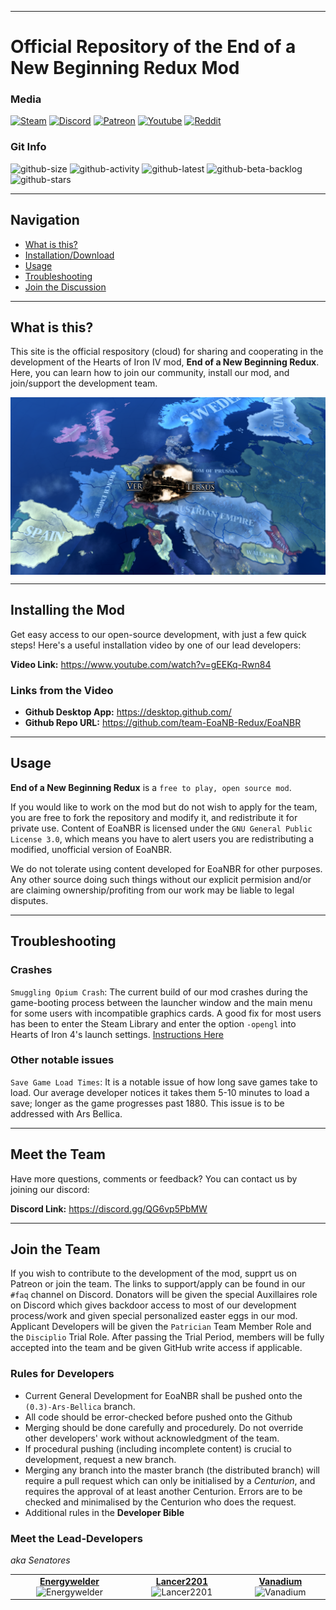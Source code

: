 <hr>

# Official Repository of the End of a New Beginning Redux Mod
### Media
[![Steam][steam-badge]][steam-link]   [![Discord][discord-badge]][discord-link]   [![Patreon][patreon-badge]][patreon-link]   [![Youtube][youtube-badge]][youtube-link]   [![Reddit][reddit-badge]][reddit-link]

### Git Info
![github-size]  ![github-activity] ![github-latest] ![github-beta-backlog] ![github-stars]

[patreon-badge]: https://img.shields.io/static/v1?label=Patreon&message=Donate&color=orange&logo=patreon&style=for-the-badge
[patreon-link]: https://www.patreon.com/EoaNBR

[steam-badge]: https://img.shields.io/static/v1?label=Steam&message=Download&color=lightgrey&logo=steam&style=for-the-badge
[steam-link]: https://steamcommunity.com/sharedfiles/filedetails/?id=2114093692

[youtube-badge]: https://img.shields.io/static/v1?label=Youtube&message=Watch&color=red&logo=youtube&style=for-the-badge
[youtube-link]: https://www.youtube.com/channel/UCR6n-pjZ4ain9hhUESuhZNw

[discord-badge]: https://img.shields.io/static/v1?label=Discord&message=Chat&color=blue&logo=discord&style=for-the-badge
[discord-link]: https://discord.gg/QG6vp5PbMW

[reddit-badge]: https://img.shields.io/static/v1?label=Reddit&message=Discuss&color=orange&logo=reddit&style=for-the-badge
[reddit-link]: https://www.reddit.com/r/eoanb_redux/

[github-size]: https://img.shields.io/github/repo-size/team-EoaNB-Redux/EoaNBR?label=MOD%20SIZE&style=for-the-badge
[github-stars]: https://img.shields.io/github/stars/team-EoaNB-Redux/EoaNBR?style=for-the-badge

[github-latest]: https://img.shields.io/github/last-commit/team-EoaNB-Redux/EoaNBR?label=Latest%20Commit&color=blue&style=for-the-badge
[github-activity]: https://img.shields.io/github/commit-activity/m/team-EoaNB-Redux/EoaNBR?label=Activity&style=for-the-badge
[github-beta-backlog]: https://img.shields.io/github/commits-since/team-EoaNB-Redux/EoaNBR/0.2.9?label=BETA%20VER.&style=for-the-badge&color=blue
[discord-link]: https://img.shields.io/discord/1005522629052088340?color=lightgrey&label=DISCORD&style=for-the-badge

<hr>

## Navigation
* [What is this?](#what-is-this)
* [Installation/Download](#installing-the-mod)
* [Usage](#usage)
* [Troubleshooting](#troubleshooting)
* [Join the Discussion](#join-the-team)

<hr>

## What is this?

This site is the official respository (cloud) for sharing and cooperating in the development of the Hearts of Iron IV mod, **End of a New Beginning Redux**. Here, you can learn how to join our community, install our mod, and join/support the development team.

<img src="https://github.com/team-eoanb/EoaNB-Wallpapers/blob/main/banner_vertersus.png?raw=true" width="720px;" align="middle" alt="End of a New Beginning — Pax Orientalis Banner"/>

<hr>

## Installing the Mod

Get easy access to our open-source development, with just a few quick steps!
Here's a useful installation video by one of our lead developers: 

**Video Link:** https://www.youtube.com/watch?v=gEEKq-Rwn84

### Links from the Video 
* **Github Desktop App:** https://desktop.github.com/
* **Github Repo URL:** https://github.com/team-EoaNB-Redux/EoaNBR

<hr>

## Usage

**End of a New Beginning Redux** is a `free to play, open source mod`.

If you would like to work on the mod but do not wish to apply for the team, you are free to fork the repository and modify it, and redistribute it for private use. Content of EoaNBR is licensed under the `GNU General Public License 3.0`, which means you have to alert users you are redistributing a modified, unofficial version of EoaNBR.

We do not tolerate using content developed for EoaNBR for other purposes. Any other source doing such things without our explicit permision and/or are claiming ownership/profiting from our work may be liable to legal disputes.

<hr>

## Troubleshooting

### Crashes
`Smuggling Opium Crash`: The current build of our mod crashes during the game-booting process between the launcher window and the main menu for some users with incompatible graphics cards. A good fix for most users has been to enter the Steam Library and enter the option `-opengl` into Hearts of Iron 4's launch settings. <a href="https://github.com/team-EoaNB-Redux/EoaNBR/wiki/Common-Troubleshooting-Actions"> Instructions Here</a>

### Other notable issues
`Save Game Load Times`: It is a notable issue of how long save games take to load. Our average developer notices it takes them 5-10 minutes to load a save; longer as the game progresses past 1880. This issue is to be addressed with Ars Bellica.

<hr>

## Meet the Team

Have more questions, comments or feedback? You can contact us by joining our discord:

**Discord Link:** https://discord.gg/QG6vp5PbMW</a>

<hr>

## Join the Team

If you wish to contribute to the development of the mod, supprt us on Patreon or join the team. The links to support/apply can be found in our `#faq` channel on Discord. Donators will be given the special Auxillaires role on Discord which gives backdoor access to most of our development process/work and given special personalized easter eggs in our mod. Applicant Developers will be given the `Patrician` Team Member Role and the `Disciplio` Trial Role. After passing the Trial Period, members will be fully accepted into the team and be given GitHub write access if applicable.

### Rules for Developers
- Current General Development for EoaNBR shall be pushed onto the `(0.3)-Ars-Bellica` branch.
- All code should be error-checked before pushed onto the Github
- Merging should be done carefully and procedurely. Do not override other developers' work without acknowledgment of the team.
- If procedural pushing (including incomplete content) is crucial to development, request a new branch.
- Merging any branch into the master branch (the distributed branch) will require a pull request which can only be initialised by a *Centurion*, and requires the approval of at least another Centurion. Errors are to be checked and minimalised by the Centurion who does the request.
- Additional rules in the **Developer Bible**

### Meet the Lead-Developers
*aka Senatores*
<table>
<tr>
<td align="center">
  <a href = "https://github.com/Energywelder"><strong>Energywelder</strong></a>
  <img src="https://cdn.discordapp.com/attachments/469238221436354580/960730076553576498/energy.png" width="80px;" alt="Energywelder"/>
</td>
<td align="center">
  <a href = "https://github.com/condor93"><strong>Lancer2201</strong></a>
  <img src="https://cdn.discordapp.com/attachments/469238221436354580/960730076826193940/lancer.png" width="80px;" alt="Lancer2201"/>
</td>
<td align="center">
  <a href = "https://github.com/Vanadium-GITHUB"><strong>Vanadium</strong></a>
  <img src="https://cdn.discordapp.com/attachments/520351376963010560/1014327160426741780/AKaede_New_Years.png" width="80px;" alt="Vanadium"/>
</td>
</tr>
</table>
